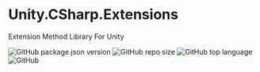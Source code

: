 # Unity.CSharp.Extensions
Extension Method Library For Unity

![GitHub package.json version](https://img.shields.io/github/package-json/v/ltmx/Unity.CSharp.Extensions?color=blueviolet&style=for-the-badge)
![GitHub repo size](https://img.shields.io/github/repo-size/ltmx/Unity.CSharp.Extensions?style=for-the-badge)
![GitHub top language](https://img.shields.io/github/languages/top/ltmx/Unity.CSharp.Extensions?color=success&style=for-the-badge)
![GitHub](https://img.shields.io/github/license/ltmx/Unity.CSharp.Extensions?style=for-the-badge)
<!--
[![openupm](https://img.shields.io/npm/v/com.ltmx.mathematics.mathx?label=openupm&style=for-the-badge&registry_uri=https://package.openupm.com)](https://openupm.com/packages/com.ltmx.mathematics.mathx)
-->
